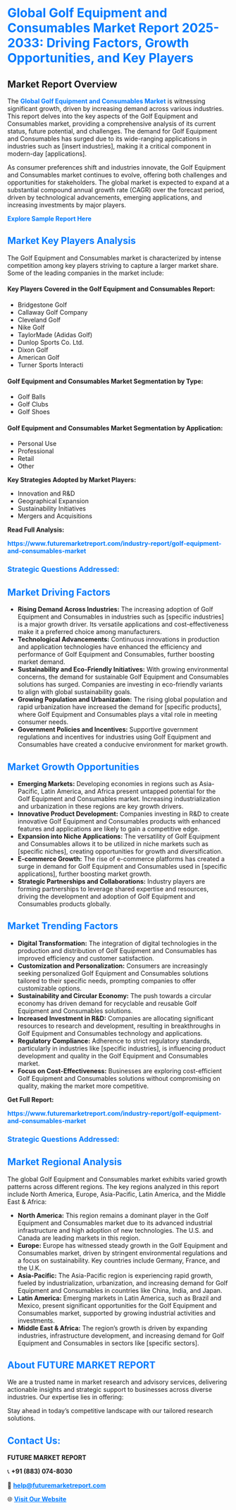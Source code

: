<h1 style="color: #007BFF;">Global Golf Equipment and Consumables Market Report 2025-2033: Driving Factors, Growth Opportunities, and Key Players</h1>

<section id="overview">
<h2>Market Report Overview</h2>
<p>The <a href="https://www.futuremarketreport.com/industry-report/golf-equipment-and-consumables-market" style="color: #007BFF; text-decoration: none;"><strong>Global Golf Equipment and Consumables Market</strong></a> is witnessing significant growth, driven by increasing demand across various industries. This report delves into the key aspects of the Golf Equipment and Consumables market, providing a comprehensive analysis of its current status, future potential, and challenges. The demand for Golf Equipment and Consumables has surged due to its wide-ranging applications in industries such as [insert industries], making it a critical component in modern-day [applications].</p>
<p>As consumer preferences shift and industries innovate, the Golf Equipment and Consumables market continues to evolve, offering both challenges and opportunities for stakeholders. The global market is expected to expand at a substantial compound annual growth rate (CAGR) over the forecast period, driven by technological advancements, emerging applications, and increasing investments by major players.</p>
</section>

<section id="overview">
<p><a href="https://www.futuremarketreport.com/request-sample/reportId=62970" style="color: #007BFF; text-decoration: none;"><strong>Explore Sample Report Here</strong></a></p>
</section>

<section id="key-players">
<h2 style="color: #007BFF;">Market Key Players Analysis</h2>
<p>The Golf Equipment and Consumables market is characterized by intense competition among key players striving to capture a larger market share. Some of the leading companies in the market include:</p>
<h4>Key Players Covered in the Golf Equipment and Consumables Report:</h4>
<ul><li>Bridgestone Golf</li><li>Callaway Golf Company</li><li>Cleveland Golf</li><li>Nike Golf</li><li>TaylorMade (Adidas Golf)</li><li>Dunlop Sports Co. Ltd.</li><li>Dixon Golf</li><li>American Golf</li><li>Turner Sports Interacti</li></ul>
<h4>Golf Equipment and Consumables Market Segmentation by Type:</h4>
<ul><li>Golf Balls</li><li>Golf Clubs</li><li>Golf Shoes</li></ul>

<h4>Golf Equipment and Consumables Market Segmentation by Application:</h4>
<ul><li>Personal Use</li><li>Professional</li><li>Retail</li><li>Other</li></ul>
<p><strong>Key Strategies Adopted by Market Players:</strong></p>
<ul>
<li>Innovation and R&D</li>
<li>Geographical Expansion</li>
<li>Sustainability Initiatives</li>
<li>Mergers and Acquisitions</li>
</ul>
</section>

<section>
<p><strong>Read Full Analysis: </strong></p><a href="https://www.futuremarketreport.com/industry-report/golf-equipment-and-consumables-market" style="color: #007BFF; text-decoration: none;"><strong>https://www.futuremarketreport.com/industry-report/golf-equipment-and-consumables-market</strong></a>
<h3 style="color: #007BFF;">Strategic Questions Addressed:</h3>
</section>

<section id="driving-factors">
<h2 style="color: #007BFF;">Market Driving Factors</h2>
<ul>
<li><strong>Rising Demand Across Industries:</strong> The increasing adoption of Golf Equipment and Consumables in industries such as [specific industries] is a major growth driver. Its versatile applications and cost-effectiveness make it a preferred choice among manufacturers.</li>
<li><strong>Technological Advancements:</strong> Continuous innovations in production and application technologies have enhanced the efficiency and performance of Golf Equipment and Consumables, further boosting market demand.</li>
<li><strong>Sustainability and Eco-Friendly Initiatives:</strong> With growing environmental concerns, the demand for sustainable Golf Equipment and Consumables solutions has surged. Companies are investing in eco-friendly variants to align with global sustainability goals.</li>
<li><strong>Growing Population and Urbanization:</strong> The rising global population and rapid urbanization have increased the demand for [specific products], where Golf Equipment and Consumables plays a vital role in meeting consumer needs.</li>
<li><strong>Government Policies and Incentives:</strong> Supportive government regulations and incentives for industries using Golf Equipment and Consumables have created a conducive environment for market growth.</li>
</ul>
</section>

<section id="growth-opportunities">
<h2 style="color: #007BFF;">Market Growth Opportunities</h2>
<ul>
<li><strong>Emerging Markets:</strong> Developing economies in regions such as Asia-Pacific, Latin America, and Africa present untapped potential for the Golf Equipment and Consumables market. Increasing industrialization and urbanization in these regions are key growth drivers.</li>
<li><strong>Innovative Product Development:</strong> Companies investing in R&D to create innovative Golf Equipment and Consumables products with enhanced features and applications are likely to gain a competitive edge.</li>
<li><strong>Expansion into Niche Applications:</strong> The versatility of Golf Equipment and Consumables allows it to be utilized in niche markets such as [specific niches], creating opportunities for growth and diversification.</li>
<li><strong>E-commerce Growth:</strong> The rise of e-commerce platforms has created a surge in demand for Golf Equipment and Consumables used in [specific applications], further boosting market growth.</li>
<li><strong>Strategic Partnerships and Collaborations:</strong> Industry players are forming partnerships to leverage shared expertise and resources, driving the development and adoption of Golf Equipment and Consumables products globally.</li>
</ul>
</section>

<section id="trending-factors">
<h2 style="color: #007BFF;">Market Trending Factors</h2>
<ul>
<li><strong>Digital Transformation:</strong> The integration of digital technologies in the production and distribution of Golf Equipment and Consumables has improved efficiency and customer satisfaction.</li>
<li><strong>Customization and Personalization:</strong> Consumers are increasingly seeking personalized Golf Equipment and Consumables solutions tailored to their specific needs, prompting companies to offer customizable options.</li>
<li><strong>Sustainability and Circular Economy:</strong> The push towards a circular economy has driven demand for recyclable and reusable Golf Equipment and Consumables solutions.</li>
<li><strong>Increased Investment in R&D:</strong> Companies are allocating significant resources to research and development, resulting in breakthroughs in Golf Equipment and Consumables technology and applications.</li>
<li><strong>Regulatory Compliance:</strong> Adherence to strict regulatory standards, particularly in industries like [specific industries], is influencing product development and quality in the Golf Equipment and Consumables market.</li>
<li><strong>Focus on Cost-Effectiveness:</strong> Businesses are exploring cost-efficient Golf Equipment and Consumables solutions without compromising on quality, making the market more competitive.</li>
</ul>
</section>

<section>
<p><strong>Get Full Report: </strong></p><a href="https://www.futuremarketreport.com/industry-report/golf-equipment-and-consumables-market" style="color: #007BFF; text-decoration: none;"><strong>https://www.futuremarketreport.com/industry-report/golf-equipment-and-consumables-market</strong></a>
<h3 style="color: #007BFF;">Strategic Questions Addressed:</h3>
</section>


<section id="regional-analysis">
<h2 style="color: #007BFF;">Market Regional Analysis</h2>
<p>The global Golf Equipment and Consumables market exhibits varied growth patterns across different regions. The key regions analyzed in this report include North America, Europe, Asia-Pacific, Latin America, and the Middle East & Africa:</p>
<ul>
<li><strong>North America:</strong> This region remains a dominant player in the Golf Equipment and Consumables market due to its advanced industrial infrastructure and high adoption of new technologies. The U.S. and Canada are leading markets in this region.</li>
<li><strong>Europe:</strong> Europe has witnessed steady growth in the Golf Equipment and Consumables market, driven by stringent environmental regulations and a focus on sustainability. Key countries include Germany, France, and the U.K.</li>
<li><strong>Asia-Pacific:</strong> The Asia-Pacific region is experiencing rapid growth, fueled by industrialization, urbanization, and increasing demand for Golf Equipment and Consumables in countries like China, India, and Japan.</li>
<li><strong>Latin America:</strong> Emerging markets in Latin America, such as Brazil and Mexico, present significant opportunities for the Golf Equipment and Consumables market, supported by growing industrial activities and investments.</li>
<li><strong>Middle East & Africa:</strong> The region’s growth is driven by expanding industries, infrastructure development, and increasing demand for Golf Equipment and Consumables in sectors like [specific sectors].</li>
</ul>
</section>

<footer>
<h2 style="color: #007BFF;">About FUTURE MARKET REPORT</h2>
<p>We are a trusted name in market research and advisory services, delivering actionable insights and strategic support to businesses across diverse industries. Our expertise lies in offering:</p>

<p>Stay ahead in today’s competitive landscape with our tailored research solutions.</p>

<h2 style="color: #007BFF;">Contact Us:</h2>
<p><strong>FUTURE MARKET REPORT</strong></p>
<p>📞 <strong>+91 (883) 074-8030</strong></p>
<p>📧 <strong><a href="mailto:help@futuremarketreport.com" style="color: #007BFF;">help@futuremarketreport.com</a></strong></p>
<p>🌐 <strong><a href="https://www.futuremarketreport.com/" style="color: #007BFF;">Visit Our Website</a></strong></p>
</footer>